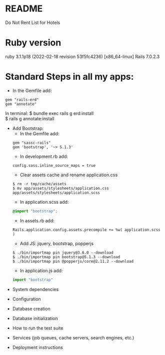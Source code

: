 # README

Do Not Rent List for Hotels

# Ruby version
ruby 3.1.1p18 (2022-02-18 revision 53f5fc4236) [x86_64-linux]
Rails 7.0.2.3

# Standard Steps in all my apps:
- In the Gemfile add:
```
gem "rails-erd"
gem "annotate"
```
  In terminal:
  $ bundle exec rails g erd:install <br>
  $ rails g annotate:install <br>

- Add Bootstrap: <br>
  - In the Gemfile add:
  ```
  gem "sassc-rails"
  gem 'bootstrap', '~> 5.1.3'
  ```
  - In development.rb add:
   ```
   config.sass.inline_source_maps = true
   ```
  - Clear assets cache and rename application.css <br>
  ```
  $ rm -r tmp/cache/assets
  $ mv app/assets/stylesheets/application.css app/assets/stylesheets/application.scss
  ```
  - In application.scss add:
  ```scss
  @import "bootstrap";
  ```
  - In assets.rb add: <br>
  ```
  Rails.application.config.assets.precompile += %w( application.scss )
  ```
  - Add JS: jquery, bootstrap, popperjs
  ```
  $ ./bin/importmap pin jquery@3.6.0 --download
  $ ./bin/importmap pin bootstrap@5.1.3 --download
  $ ./bin/importmap pin @popperjs/core@2.11.2 --download

  ```
  - In application.js add: <br>
  ```js
  import "bootstrap"
  ```


* System dependencies

* Configuration

* Database creation

* Database initialization

* How to run the test suite

* Services (job queues, cache servers, search engines, etc.)

* Deployment instructions

